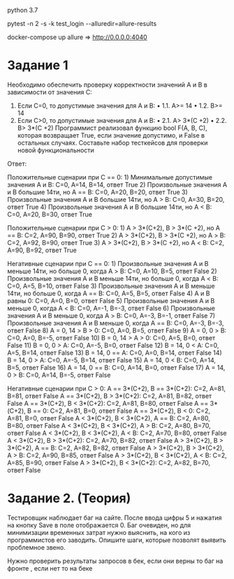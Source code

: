 python 3.7

pytest -n 2 -s -k test_login --alluredir=allure-results

docker-compose up allure => http://0.0.0.0:4040

# Задание 1
Необходимо обеспечить проверку корректности значений A и B в зависимости от значения C:
1. Если C=0, то допустимые значения для A и B:
• 1.1. A>= 14
• 1.2. B>= 14
2. Если C>0, то допустимые значения для A и B:
• 2.1. A> 3*(C +2)
• 2.2. B> 3*(C +2)
Программист реализовал функцию bool F(A, B, C), которая возвращает True, если значение допустимо, и False в остальных случаях.
Составьте набор тесткейсов для проверки новой функциональности

Ответ: 

  Положительные сценарии при С == 0:
    1) Минимальные допустимые значения А и В: С=0, A=14, B=14, ответ True
    2) Произвольные значения А и В большие 14ти, но А == В: С=0, A=20, B=20, ответ True
    3) Произвольные значения А и В большие 14ти, но А > В: С=0, A=30, B=20, ответ True
    4) Произвольные значения А и В большие 14ти, но А < В: С=0, A=20, B=30, ответ True
    
  Положительные сценарии при С > 0:
    1) А > 3*(C+2), B > 3*(C +2), но А == B: С=2, A=90, B=90, ответ True
    2) А > 3*(C+2), B > 3*(C +2), но А > B: С=2, A=92, B=90, ответ True
    3) А > 3*(C+2), B > 3*(C +2), но А < B: С=2, A=90, B=92, ответ True

  Негативные сценарии при С == 0:
    1) Произвольные значения А и В меньше 14ти, но больше 0, когда А > B: С=0, A=10, B=5, ответ False
    2) Произвольные значения А и В меньше 14ти, но больше 0, когда А < B: С=0, A=5, B=10, ответ False
    3) Произвольные значения А и В меньше 14ти, но больше 0, когда А == B: С=0, A=5, B=5, ответ False
    4) А и В равны 0: С=0, A=0, B=0, ответ False
    5) Произвольные значения А и В меньше 0, когда А < B: С=0, A=-1, B=-3, ответ False
    6) Произвольные значения А и В меньше 0, когда А > B: С=0, A=-3, B=-1, ответ False
    7) Произвольные значения А и В меньше 0, когда А == B: С=0, A=-3, B=-3, ответ False
    8) А = 0, 14 > B > 0: С=0, A=0, B=5, ответ False
    9) А = 0, 0 > B: С=0, A=0, B=-5, ответ False
    10) B = 0, 14 > A > 0: С=0, A=5, B=0, ответ False
    11) B = 0, 0 > A: С=0, A=-5, B=0, ответ False
    12) B = 14, 0 < A: С=0, A=5, B=14, ответ False
    13) B = 14, 0 == A: С=0, A=0, B=14, ответ False
    14) B = 14, 0 > A: С=0, A=-5, B=14, ответ False
    15) A = 14, 0 < B: С=0, A=14, B=5, ответ False
    16) A = 14, 0 == B: С=0, A=14, B=0, ответ False
    17) A = 14, 0 > B: С=0, A=14, B=-5, ответ False
    
  Негативные сценарии при С > 0:
    А == 3*(C+2), B == 3*(C+2): С=2, A=81, B=81, ответ False
    А == 3*(C+2), B > 3*(C+2): С=2, A=81, B=82, ответ False
    А == 3*(C+2), B < 3*(C+2): С=2, A=81, B=80, ответ False
    А == 3*(C+2), B == 0: С=2, A=81, B=0, ответ False
    А == 3*(C+2), B < 0: С=2, A=81, B=0, ответ False
    А < 3*(C+2), B < 3*(C+2), A == B: С=2, A=80, B=80, ответ False
    А < 3*(C+2), B < 3*(C+2), A > B: С=2, A=80, B=70, ответ False
    А < 3*(C+2), B < 3*(C+2), A < B: С=2, A=70, B=80, ответ False
    А < 3*(C+2), B > 3*(C+2): С=2, A=70, B=82, ответ False
    А > 3*(C+2), B > 3*(C+2), A == B: С=2, A=82, B=82, ответ False
    А > 3*(C+2), B > 3*(C+2), A > B: С=2, A=90, B=85, ответ False
    А > 3*(C+2), B < 3*(C+2), A < B: С=2, A=85, B=90, ответ False
    А > 3*(C+2), B < 3*(C+2): С=2, A=82, B=70, ответ False


# Задание 2. (Теория)
Тестировщик наблюдает баг на сайте. После ввода цифры 5 и нажатия на кнопку Save в поле отображается 0. Баг очевиден, но для минимизации временных затрат нужно выяснить, на кого из программистов его заводить.
Опишите шаги, которые позволят выявить проблемное звено.

Нужно проверить результаты запросов в бек, если они верны то баг на фронте , если нет то на беке

